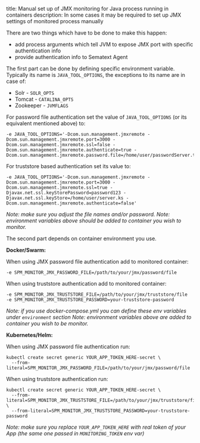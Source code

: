 title: Manual set up of JMX monitoring for Java process running in containers
description: In some cases it may be required to set up JMX settings of monitored process manually

There are two things which have to be done to make this happen:
- add process arguments which tell JVM to expose JMX port with specific authentication info
- provide authentication info to Sematext Agent

The first part can be done by defining specific environment variable. Typically its name is `JAVA_TOOL_OPTIONS`, the exceptions to its name are in case of:
- Solr - `SOLR_OPTS`
- Tomcat - `CATALINA_OPTS`
- Zookeeper - `JVMFLAGS`

For password file authentication set the value of `JAVA_TOOL_OPTIONS` (or its equivalent mentioned above) to:

```
-e JAVA_TOOL_OPTIONS='-Dcom.sun.management.jmxremote -Dcom.sun.management.jmxremote.port=3000 -Dcom.sun.management.jmxremote.ssl=false -Dcom.sun.management.jmxremote.authenticate=true -Dcom.sun.management.jmxremote.password.file=/home/user/passwordServer.txt'
```

For truststore based authentication set its value to:

```
-e JAVA_TOOL_OPTIONS='-Dcom.sun.management.jmxremote -Dcom.sun.management.jmxremote.port=3000 -Dcom.sun.management.jmxremote.ssl=true -Djavax.net.ssl.keyStorePassword=password123 -Djavax.net.ssl.keyStore=/home/user/server.ks -Dcom.sun.management.jmxremote.authenticate=false'
```

*Note: make sure you adjust the file names and/or password.*
*Note: environment variables above should be added to container you wish to monitor.*


The second part depends on container environment you use.

**Docker/Swarm:**

When using JMX password file authentication add to monitored container:

```
-e SPM_MONITOR_JMX_PASSWORD_FILE=/path/to/your/jmx/password/file
```

When using truststore authentication add to monitored container:

```
-e SPM_MONITOR_JMX_TRUSTSTORE_FILE=/path/to/your/jmx/truststore/file
-e SPM_MONITOR_JMX_TRUSTSTORE_PASSWORD=your-truststore-password
```

*Note: if you use docker-compose.yml you can define these env variables under `environment` section*
*Note: environment variables above are added to container you wish to be monitor.*

**Kubernetes/Helm:**

When using JMX password file authentication run:

```
kubectl create secret generic YOUR_APP_TOKEN_HERE-secret \
  --from-literal=SPM_MONITOR_JMX_PASSWORD_FILE=/path/to/your/jmx/password/file
```

When using truststore authentication run:

```
kubectl create secret generic YOUR_APP_TOKEN_HERE-secret \
  --from-literal=SPM_MONITOR_JMX_TRUSTSTORE_FILE=/path/to/your/jmx/truststore/file \
  --from-literal=SPM_MONITOR_JMX_TRUSTSTORE_PASSWORD=your-truststore-password
```

*Note: make sure you replace `YOUR_APP_TOKEN_HERE` with real token of your App (the same one passed in `MONITORING_TOKEN` env var)*

